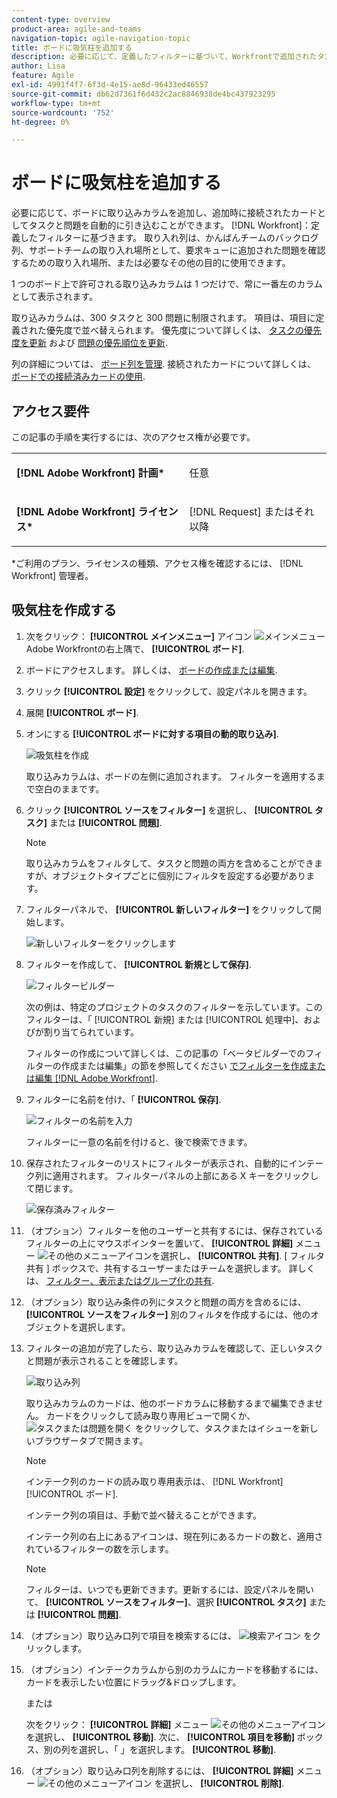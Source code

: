 ```yaml
---
content-type: overview
product-area: agile-and-teams
navigation-topic: agile-navigation-topic
title: ボードに吸気柱を追加する
description: 必要に応じて、定義したフィルターに基づいて、Workfrontで追加されたタスクと問題を接続されたカードとして自動的に取り込む取り込みカラムをボードに追加できます。
author: Lisa
feature: Agile
exl-id: 4991f4f7-6f3d-4e15-ae8d-96433ed46557
source-git-commit: db62d7361f6d432c2ac8846938de4bc437923295
workflow-type: tm+mt
source-wordcount: '752'
ht-degree: 0%

---
```


# ボードに吸気柱を追加する

必要に応じて、ボードに取り込みカラムを追加し、追加時に接続されたカードとしてタスクと問題を自動的に引き込むことができます。 [!DNL Workfront]：定義したフィルターに基づきます。 取り入れ列は、かんばんチームのバックログ列、サポートチームの取り入れ場所として、要求キューに追加された問題を確認するための取り入れ場所、または必要なその他の目的に使用できます。

1 つのボード上で許可される取り込みカラムは 1 つだけで、常に一番左のカラムとして表示されます。

取り込みカラムは、300 タスクと 300 問題に制限されます。 項目は、項目に定義された優先度で並べ替えられます。 優先度について詳しくは、 [タスクの優先度を更新](/help/quicksilver/manage-work/tasks/task-information/task-priority.md) および [問題の優先順位を更新](/help/quicksilver/manage-work/issues/issue-information/update-issue-priority.md).

列の詳細については、 [ボード列を管理](/help/quicksilver/agile/get-started-with-boards/manage-board-columns.md). 接続されたカードについて詳しくは、 [ボードでの接続済みカードの使用](/help/quicksilver/agile/get-started-with-boards/connected-cards.md).

## アクセス要件

この記事の手順を実行するには、次のアクセス権が必要です。

<table style="table-layout:auto"> 
 <col> 
 </col> 
 <col> 
 </col> 
 <tbody> 
  <tr> 
   <td role="rowheader"><strong>[!DNL Adobe Workfront] 計画*</strong></td> 
   <td> <p>任意</p> </td> 
  </tr> 
  <tr> 
   <td role="rowheader"><strong>[!DNL Adobe Workfront] ライセンス*</strong></td> 
   <td> <p>[!DNL Request] またはそれ以降</p> </td> 
  </tr> 
 </tbody> 
</table>

&#42;ご利用のプラン、ライセンスの種類、アクセス権を確認するには、 [!DNL Workfront] 管理者。

## 吸気柱を作成する

1. 次をクリック： **[!UICONTROL メインメニュー]** アイコン ![メインメニュー](assets/main-menu-icon.png) Adobe Workfrontの右上隅で、 **[!UICONTROL ボード]**.
1. ボードにアクセスします。 詳しくは、 [ボードの作成または編集](../../agile/get-started-with-boards/create-edit-board.md).
1. クリック **[!UICONTROL 設定]** をクリックして、設定パネルを開きます。
1. 展開 **[!UICONTROL ボード]**.
1. オンにする **[!UICONTROL ボードに対する項目の動的取り込み]**.

   ![吸気柱を作成](assets/create-intake-column2.png)

   取り込みカラムは、ボードの左側に追加されます。 フィルターを適用するまで空白のままです。

1. クリック **[!UICONTROL ソースをフィルター]** を選択し、 **[!UICONTROL タスク]** または **[!UICONTROL 問題]**.

   >[!NOTE]
   >
   >取り込みカラムをフィルタして、タスクと問題の両方を含めることができますが、オブジェクトタイプごとに個別にフィルタを設定する必要があります。

1. フィルターパネルで、 **[!UICONTROL 新しいフィルター]** をクリックして開始します。

   ![新しいフィルターをクリックします](assets/intake-filter-dialog5.png)

1. フィルターを作成して、 **[!UICONTROL 新規として保存]**.

   ![フィルタービルダー](assets/intake-filter-dialog6.png)

   次の例は、特定のプロジェクトのタスクのフィルターを示しています。このフィルターは、「 [!UICONTROL 新規] または [!UICONTROL 処理中]、およびが割り当てられています。

   フィルターの作成について詳しくは、この記事の「ベータビルダーでのフィルターの作成または編集」の節を参照してください [でフィルターを作成または編集 [!DNL Adobe Workfront]](/help/quicksilver/reports-and-dashboards/reports/reporting-elements/create-filters.md).

1. フィルターに名前を付け、「 **[!UICONTROL 保存]**.

   ![フィルターの名前を入力](assets/intake-filter-dialog7.png)

   フィルターに一意の名前を付けると、後で検索できます。

1. 保存されたフィルターのリストにフィルターが表示され、自動的にインテーク列に適用されます。 フィルターパネルの上部にある X キーをクリックして閉じます。

   ![保存済みフィルター](assets/intake-filter-dialog8.png)

1. （オプション）フィルターを他のユーザーと共有するには、保存されているフィルターの上にマウスポインターを置いて、 **[!UICONTROL 詳細]** メニュー ![その他のメニューアイコン](assets/more-icon-spectrum.png)を選択し、 **[!UICONTROL 共有]**. [ フィルタ共有 ] ボックスで、共有するユーザーまたはチームを選択します。 詳しくは、 [フィルター、表示またはグループ化の共有](/help/quicksilver/reports-and-dashboards/reports/reporting-elements/share-filter-view-grouping.md).
1. （オプション）取り込み条件の列にタスクと問題の両方を含めるには、 **[!UICONTROL ソースをフィルター]** 別のフィルタを作成するには、他のオブジェクトを選択します。
1. フィルターの追加が完了したら、取り込みカラムを確認して、正しいタスクと問題が表示されることを確認します。

   ![取り込み列](assets/intake-column-added3.png)

   取り込みカラムのカードは、他のボードカラムに移動するまで編集できません。 カードをクリックして読み取り専用ビューで開くか、 ![タスクまたは問題を開く](assets/boards-launch-icon.png) をクリックして、タスクまたはイシューを新しいブラウザータブで開きます。

   >[!NOTE]
   >
   >インテーク列のカードの読み取り専用表示は、 [!DNL Workfront] [!UICONTROL ボード].

   インテーク列の項目は、手動で並べ替えることができます。

   インテーク列の右上にあるアイコンは、現在列にあるカードの数と、適用されているフィルターの数を示します。

   >[!NOTE]
   >
   >フィルターは、いつでも更新できます。更新するには、設定パネルを開いて、 **[!UICONTROL ソースをフィルター]**、選択 **[!UICONTROL タスク]** または **[!UICONTROL 問題]**.

1. （オプション）取り込み口列で項目を検索するには、 ![検索アイコン](assets/search-icon.png) をクリックします。
1. （オプション）インテークカラムから別のカラムにカードを移動するには、カードを表示したい位置にドラッグ&amp;ドロップします。

   または

   次をクリック： **[!UICONTROL 詳細]** メニュー ![その他のメニューアイコン](assets/more-icon-spectrum.png) を選択し、 **[!UICONTROL 移動]**. 次に、 **[!UICONTROL 項目を移動]** ボックス、別の列を選択し、「 」を選択します。 **[!UICONTROL 移動]**.

1. （オプション）取り込み口列を削除するには、 **[!UICONTROL 詳細]** メニュー ![その他のメニューアイコン](assets/more-icon-spectrum.png) を選択し、 **[!UICONTROL 削除]**.
